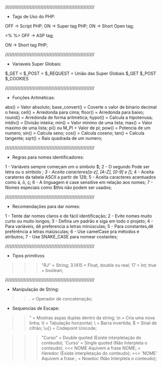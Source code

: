 //////////////////////////////////////////////////////////
- Tags de Uso do PHP:

<script language="php"> </script>   OFF -> Script PHP;     
<?php ?>                             ON -> Super tag PHP;
<? ?>                                ON -> Short Open tag;
<% %>                               OFF -> ASP tag;
<?=print ""?>                        ON -> Short tag PHP;

//////////////////////////////////////////////////////////

- Variaveis Super Globais:

$_GET     = 
$_POST    =
$_REQUEST = União das Super Globais $_GET $_POST $_COOKIES

//////////////////////////////////////////////////////////

- Funções Aritméticas:

abs()          = Valor absoluto;
base_convert() = Coverte o valor de binario decimal o hexa;
ceil()         = Arredonda para cima;
floor()        = Arredonda para baixo;
round()        = Arredonda de forma aritmética;
hypot()        = Calcula a hipotenusa;
intdiv()       = Divisão inteira;
min()          = Valor minimo de uma lista;
max()          = Valor maximo de uma lista;
pi() ou M_PI   = Valor de pi;
pow()          = Potencia de um numero;
sin()          = Calcula seno;
cos()          = Calcula coseno;
tan()          = Calcula tangente;
sqrt()         = Rais quadrada de um numero;

//////////////////////////////////////////////////////////

- Regras para nomes identificadores:

1 - Variáveis sempre começam om o símbolo $;
2 - O segundo Pode ser letra ou o símbolo _;
3 - Aceita caracteres[a-z], [A-Z], [0-9] e [_];
4 - Aceita carateres da tabela ASCII a partir de 128;
5 - Aceita caracteres acentuados como á, õ, ç;
6 - A linguagem é case sensitive em relação aos nomes;
7 - Nomes especiais como $this não podem ser usados;

//////////////////////////////////////////////////////////

-  Recomendações para dar nomes:

1 - Tente dar nomes claros e de fácil identificação;
2 - Evite nomes muito curto ou muito longos;
3 - Defina um padrão e siga em todo o projeto;
4 - Para variáveis, dê preferencia a letras minúsculas;
5 - Para constantes,dê preferência a letras maiúsculas;
6 - Use camelCase pra métodos e atributos;
7 - Use SNAKE_CASE para nomear costantes;

//////////////////////////////////////////////////////////

-  Tipos primitivos

>>> "RJ"   = String;
>>> 3.1415 = Float, double ou real;
>>> 17     = Int;
>>> true   = boolean;

//////////////////////////////////////////////////////////

-  Manipulação de String:

>> . = Operador de concatenação;

- Sequencias de Escape:
>> \"   = Mostras aspas duplas dentro da string;
>> \n   = Cria uma nova linha;
>> \t   = Tabulação horizontal;
>> \\   = Barra invertida;
>> \$   = Sinal de cifrão;
>> \u{} = Codepoint Unicode;

>>> "Curso"                         = Double quoted (Existe interpletação do conteudo);
>>> 'Curso'                         = Single quoted (Não Interpleta o conteudo);
>>> <<< NOME Aquivem a frase NOME;  = Heredoc (Existe interpletação do conteudo);
>>> <<< 'NOME' Aquivem a frase ;    = Nowdoc (Não Interpleta o conteudo);